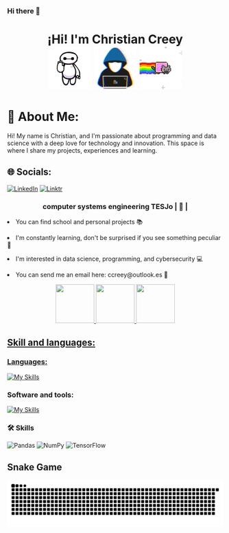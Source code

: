 ### Hi there 👋

<h1 align="center">¡Hi! I'm Christian Creey <a> <br> <img aling="left" width="100" height="100" src="https://github.com/ChristianCreey/ChristianCreey/blob/main/4Snj.gif?raw=true" />
<img aling="left" width="100" height="100" src="https://github.com/ChristianCreey/ChristianCreey/blob/main/about_me.gif?raw=true" />
<img aling="left" width="100" height="100" src="https://github.com/ChristianCreey/ChristianCreey/blob/main/nyan-cat.gif?raw=true" /></a></h1>

# 💫 About Me:
Hi! My name is Christian, and I'm passionate about programming and data science with a deep love for technology and innovation. This space is where I share my projects, experiences and learning.


## 🌐 Socials:
[![LinkedIn](https://img.shields.io/badge/LinkedIn-%230077B5.svg?logo=linkedin&logoColor=white)](https://linkedin.com/in/christian-emmanuel-cruz-reyes-b6956620b) 
[![Linktr](https://www.bing.com/ck/a?!&&p=bb76900b2d39adf8feaec673517b963a5809532baac51629632bce18e89bab54JmltdHM9MTczNjg5OTIwMA&ptn=3&ver=2&hsh=4&fclid=0e5cfade-b37a-666f-304a-efe2b2196721&u=a1L2ltYWdlcy9zZWFyY2g_cT1sb2dvJTIwbGlua3RyZWUmRk9STT1JUUZSQkEmaWQ9QUUxMTc5RjlBNzZBRTVBMUJEMDU2N0MyQzgzOUFCMzZDNzhBNUNFMA&ntb=1)](https://linktr.ee/ChristianCreey) 




<h3 align="center"> computer systems engineering TESJo  | 💙 |  </h3>
<p> <li> You can find school and personal projects 📚 <p>
<p> <li> I'm constantly learning, don't be surprised if you see something peculiar 🚀 <p>
<p> <li> I'm interested in data science, programming, and cybersecurity 💻<p>
<p> <li> You can send me an email here: ccreey@outlook.es 💌 <p>

<div align="center">
  <a href="https://images.credly.com/size/340x340/images/b40db465-587f-45eb-a854-af8630a630e7/blob" target="_blank"><img aling="center" width="90" height="90" src="https://images.credly.com/size/340x340/images/b40db465-587f-45eb-a854-af8630a630e7/blob"> 
  <a href="https://www.credly.com/badges/d2811a73-dc79-46fc-a40f-856a72b4fb9d/public_url" target="_blank"> <img aling="center" width="90" height="90" src="https://images.credly.com/size/110x110/images/af8c6b4e-fc31-47c4-8dcb-eb7a2065dc5b/I2CS__1_.png">
  <a href="https://www.credly.com/badges/b5924fb2-b735-4bfa-ac24-cb331abf43c4/public_url" target="_blank"> <img aling="center" width="90" height="90" src="https://images.credly.com/size/340x340/images/90b92982-adc0-4826-afeb-455be8609899/blob"> 
</div>


 ## Skill and languages:
 
<!-- ---------------------------------------------------------------------------------------------------------------------------------------------------- -->
### Languages:
[![My Skills](https://skillicons.dev/icons?i=py,c,css,java,bootstrap,html&perline=3)](https://skillicons.dev)

<!-- ---------------------------------------------------------------------------------------------------------------------------------------------------- -->
### Software and tools:
[![My Skills](https://skillicons.dev/icons?i=opencv,pytorch,tensorflow,sklearn,flask,pycharm,vscode,stackoverflow,git,github,anaconda,django,fastapi,linux,windows,mysql,postgres,pycharm&perline=9)](https://skillicons.dev)

<!-- ---------------------------------------------------------------------------------------------------------------------------------------------------- -->
### 🛠 Skills
 
![Pandas](https://img.shields.io/badge/pandas-%23150458.svg?style=for-the-badge&logo=pandas&logoColor=white)
![NumPy](https://img.shields.io/badge/numpy-%23013243.svg?style=for-the-badge&logo=numpy&logoColor=white)
![TensorFlow](https://img.shields.io/badge/TensorFlow-%23FF6F00.svg?style=for-the-badge&logo=TensorFlow&logoColor=white)

<!-- ---------------------------------------------------------------------------------------------------------------------------------------------------- -->
## Snake Game

<p align = "center">
	<img src = "https://github.com/7oSkaaa/7oSkaaa/blob/output/github-contribution-grid-snake.svg?" alt = "Snake Game"/>
</p>

<!-- ---------------------------------------------------------------------------------------------------------------------------------------------------- -->
